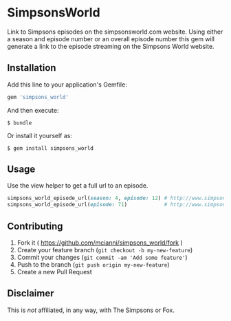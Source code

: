 # SimpsonsWorld

Link to Simpsons episodes on the simpsonsworld.com website. Using either a season and episode number or an overall episode number this gem will generate a link to the episode streaming on the Simpsons World website.

## Installation

Add this line to your application's Gemfile:

```ruby
gem 'simpsons_world'
```

And then execute:

    $ bundle

Or install it yourself as:

    $ gem install simpsons_world

## Usage

Use the view helper to get a full url to an episode.

```ruby
simpsons_world_episode_url(season: 4, episode: 12) # http://www.simpsonsworld.com/video/306386499796
simpsons_world_episode_url(episode: 71)            # http://www.simpsonsworld.com/video/306386499796
```

## Contributing

1. Fork it ( https://github.com/mcianni/simpsons_world/fork )
2. Create your feature branch (`git checkout -b my-new-feature`)
3. Commit your changes (`git commit -am 'Add some feature'`)
4. Push to the branch (`git push origin my-new-feature`)
5. Create a new Pull Request

## Disclaimer
This is *not* affiliated, in any way, with The Simpsons or Fox.
